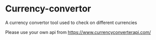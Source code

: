 # Currency-convertor
A currency convertor tool used to check on different currencies

Please use your own api from https://www.currencyconverterapi.com/
